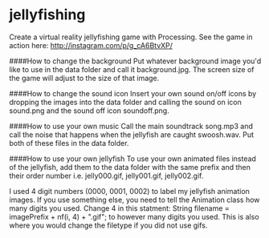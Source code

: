 jellyfishing
============

Create a virtual reality jellyfishing game with Processing. See the game in action here: http://instagram.com/p/g_cA6BtvXP/

####How to change the background
Put whatever background image you'd like to use in the data folder and call it background.jpg. The screen size of the game will adjust to the size of that image.

####How to change the sound icon
Insert your own sound on/off icons by dropping the images into the data folder and calling the sound on icon sound.png and the sound off icon soundoff.png.

####How to use your own music
Call the main soundtrack song.mp3 and call the noise that happens when the jellyfish are caught swoosh.wav. Put both of these files in the data folder.

####How to use your own jellyfish
To use your own animated files instead of the jellyfish, add them to the data folder with the same prefix and then their order number i.e. jelly000.gif, jelly001.gif, jelly002.gif. 

I used 4 digit numbers (0000, 0001, 0002) to label my jellyfish animation images. If you use something else, you need to tell the Animation class how many digits you used. Change 4 in this statment:
	String filename = imagePrefix + nf(i, 4) + ".gif";
to however many digits you used. This is also where you would change the filetype if you did not use gifs.



